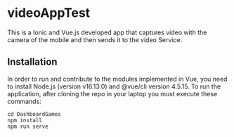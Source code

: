 # videoAppTest

This is a Ionic and Vue.js developed app that captures video with the camera of the mobile and then sends it to the video Service.

## Installation 

In order to run and contribute to the modules implemented in Vue, you need to install Node.js (version v16.13.0) and @vue/cli version 4.5.15. To run the application, after cloning the repo in your laptop you must execute these commands:

```
cd DashboardGames
npm install
npm run serve
```
